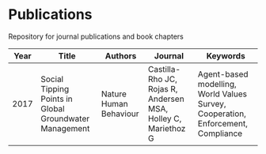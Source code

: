 # Publications

Repository for journal publications and book chapters

| Year | Title | Authors | Journal | Keywords |
|---|---|---|---|---|
| 2017 | Social Tipping Points in Global Groundwater Management | Nature Human Behaviour | Castilla-Rho JC, Rojas R, Andersen MSA, Holley C, Mariethoz G | Agent-based modelling, World Values Survey, Cooperation, Enforcement, Compliance |
